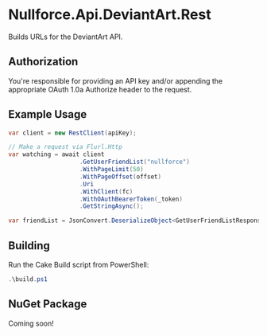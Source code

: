 # Nullforce.Api.DeviantArt.Rest
Builds URLs for the DeviantArt API.

## Authorization
You're responsible for providing an API key and/or appending the appropriate OAuth 1.0a Authorize header to the request.

## Example Usage
```csharp
var client = new RestClient(apiKey);

// Make a request via Flurl.Http
var watching = await client
                    .GetUserFriendList("nullforce")
                    .WithPageLimit(50)
                    .WithPageOffset(offset)
                    .Uri
                    .WithClient(fc)
                    .WithOAuthBearerToken(_token)
                    .GetStringAsync();

var friendList = JsonConvert.DeserializeObject<GetUserFriendListResponse>(watching);
```

## Building
Run the Cake Build script from PowerShell:

```powershell
.\build.ps1
```

## NuGet Package
Coming soon!
